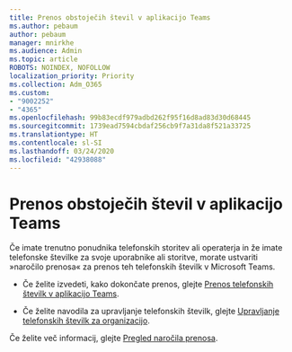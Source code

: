 ```yaml
---
title: Prenos obstoječih števil v aplikacijo Teams
ms.author: pebaum
author: pebaum
manager: mnirkhe
ms.audience: Admin
ms.topic: article
ROBOTS: NOINDEX, NOFOLLOW
localization_priority: Priority
ms.collection: Adm_O365
ms.custom:
- "9002252"
- "4365"
ms.openlocfilehash: 99b83ecdf979adbd262f95f16d8ad83d30d68445
ms.sourcegitcommit: 1739ead7594cbdaf256cb9f7a31da8f521a33725
ms.translationtype: HT
ms.contentlocale: sl-SI
ms.lasthandoff: 03/24/2020
ms.locfileid: "42938088"
---
```

# <a name="port-existing-numbers-to-teams"></a>Prenos obstoječih števil v aplikacijo Teams

Če imate trenutno ponudnika telefonskih storitev ali operaterja in že imate telefonske številke za svoje uporabnike ali storitve, morate ustvariti »naročilo prenosa« za prenos teh telefonskih številk v Microsoft Teams.

- Če želite izvedeti, kako dokončate prenos, glejte [Prenos telefonskih številk v aplikacijo Teams](https://docs.microsoft.com/microsoftteams/phone-number-calling-plans/transfer-phone-numbers-to-teams). 

- Če želite navodila za upravljanje telefonskih številk, glejte [Upravljanje telefonskih številk za organizacijo](https://docs.microsoft.com/microsoftteams/manage-phone-numbers-for-your-organization/manage-phone-numbers-for-your-organization). 

Če želite več informacij, glejte [Pregled naročila prenosa](https://docs.microsoft.com/MicrosoftTeams/phone-number-calling-plans/port-order-overview). 
